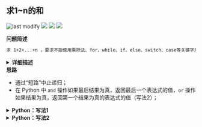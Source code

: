 ## 求1~n的和
<!--START_SECTION:badge-->

![last modify](https://img.shields.io/static/v1?label=last%20modify&message=2025-07-08%2016%3A53%3A13&label_color=gray&color=thistle&style=flat-square)
[![](https://img.shields.io/static/v1?label=&message=%E4%B8%AD%E7%AD%89&label_color=gray&color=yellow&style=flat-square)](../../../README.md#中等)
[![](https://img.shields.io/static/v1?label=&message=%E5%89%91%E6%8C%87Offer&label_color=gray&color=green&style=flat-square)](../../../README.md#剑指offer)
[![](https://img.shields.io/static/v1?label=&message=%E9%80%92%E5%BD%92&label_color=gray&color=blue&style=flat-square)](../../../README.md#递归)

<!--END_SECTION:badge-->
<!--info
tags: [递归]
source: 剑指Offer
level: 中等
number: '6400'
name: 求1~n的和
companies: []
-->

<summary><b>问题简述</b></summary>

```txt
求 1+2+...+n ，要求不能使用乘除法、for、while、if、else、switch、case等关键字及三目运算符。
```

<details><summary><b>详细描述</b></summary>

```txt
求 1+2+...+n ，要求不能使用乘除法、for、while、if、else、switch、case等关键字及条件判断语句（A?B:C）。

示例 1：
    输入: n = 3
    输出: 6
示例 2：
    输入: n = 9
    输出: 45

限制：
    1 <= n <= 10000

来源：力扣（LeetCode）
链接：https://leetcode-cn.com/problems/qiu-12n-lcof
著作权归领扣网络所有。商业转载请联系官方授权，非商业转载请注明出处。
```

</details>

<!-- <div align="center"><img src="../../../_assets/xxx.png" height="300" /></div> -->

<summary><b>思路</b></summary>

- 通过“短路”中止递归；
- 在 Python 中 `and` 操作如果最后结果为真，返回最后一个表达式的值，`or` 操作如果结果为真，返回第一个结果为真的表达式的值（写法2）；

<details><summary><b>Python：写法1</b></summary>

```python
class Solution:
    def __init__(self):
        self.res = 0

    def sumNums(self, n: int) -> int:
        n > 1 and self.sumNums(n - 1)  # 当 n <= 1 时，因为短路导致递归中止
        self.res += n
        return self.res
```

</details>

<details><summary><b>Python：写法2</b></summary>

```python
class Solution:
    def sumNums(self, n: int) -> int:
        return n > 0 and (n + self.sumNums(n-1))
```

</details>

